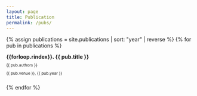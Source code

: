 ```yaml
---
layout: page
title: Publication
permalink: /pubs/
---
```


<style>
.pubitem {
  margin: 0em 0;
  line-height: 1em;
}
.pubtitle {
  margin-bottom: 0.5em;
  line-height: 1.2em;
  font-weight: bold;
}
.pubauthors,
.pubinfo {
  font-size: 75%;
  margin-bottom: 0.75em;
}
</style>

{% assign publications = site.publications | sort: "year" | reverse %}
{% for pub in publications %}
  <div class="pubitem">
    <div class="pubtitle">
      {{forloop.rindex}}. {{ pub.title }}
    </div>
    <div class="pubauthors">{{ pub.authors }}</div>
    <div class="pubinfo">{{ pub.venue }}, {{ pub.year }}</div>
  <br>
</div>
{% endfor %}